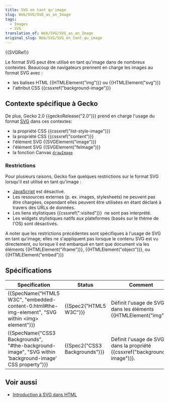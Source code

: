 ```yaml
---
title: SVG en tant qu'image
slug: Web/SVG/SVG_as_an_Image
tags:
  - Images
  - SVG
translation_of: Web/SVG/SVG_as_an_Image
original_slug: Web/SVG/SVG_en_tant_qu_image
---
```

{{SVGRef}}

Le format SVG peut être utilisé en tant qu'image dans de nombreux contextes. Beaucoup de navigateurs prennent en charge les images au format SVG avec :

- les balises HTML {{HTMLElement("img")}} ou {{HTMLElement("svg")}}
- l'attribut CSS {{cssxref("background-image")}}

## Contexte spécifique à Gecko

De plus, Gecko 2.0 {{geckoRelease("2.0")}} prend en charge l'usage du format [SVG](/fr/docs/SVG) dans ces contextes:

- la propriété CSS {{cssxref("list-style-image")}}
- la propriété CSS {{cssxref("content")}}
- l'élément SVG {{SVGElement("image")}}
- l'élément SVG {{SVGElement("feImage")}}
- la fonction Canvas [`drawImage`](/fr/docs/HTML/Canvas/Tutorial/Using_images#drawImage)

### Restrictions

Pour plusieurs raisons, Gecko fixe quelques restrictions sur le format SVG lorsqu'il est utilisé en tant qu'image :

- [JavaScript](/fr/docs/Web/JavaScript "JavaScript") est désactivé.
- Les ressources externes (p. ex. images, stylesheets) ne peuvent pas être chargées, cependant elles peuvent être utilisées en étant déclaré à travers des URLs de données.
- Les liens stylistiques {{cssxref(":visited")}}  ne sont pas interprété.
- Les widgets stylistiques natifs aux plateformes (basés sur le thème de l'OS) sont désactivés.

A noter que les restrictions précédentes sont spécifiques à l'usage de SVG en tant qu'image; elles ne s'appliquent pas lorsque le contenu SVG est vu directement, ou lorsque il est embarqué en tant que document via les éléments {{HTMLElement("iframe")}}, {{HTMLElement("object")}}, ou {{HTMLElement("embed")}}

## Spécifications

| Specification                                                                                                                            | Status                                   | Comment                                                                            |
| ---------------------------------------------------------------------------------------------------------------------------------------- | ---------------------------------------- | ---------------------------------------------------------------------------------- |
| {{SpecName("HTML5 W3C", "embedded-content-0.html#the-img-element", "SVG within &lt;img&gt; element")}} | {{Spec2("HTML5 W3C")}}             | Définit l'usage de SVG dans les éléments {{HTMLElement("img")}}.             |
| {{SpecName("CSS3 Backgrounds", "#the-background-image", "SVG within 'background-image' CSS property")}} | {{Spec2("CSS3 Backgrounds")}} | Définit l'usage de SVG dans la propriété {{cssxref("background-image")}}. |



## Voir aussi



- [Introduction à SVG dans HTML](/fr/docs/Introduction_à_SVG_dans_HTML)
